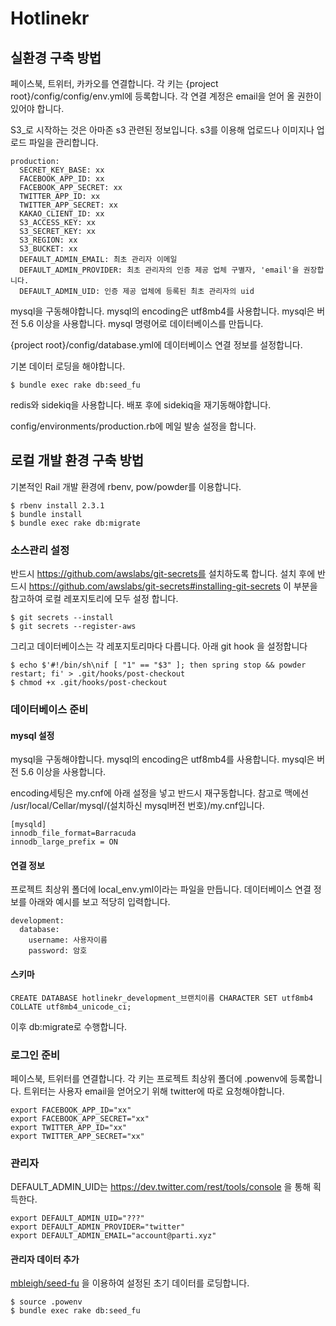 # Hotlinekr

## 실환경 구축 방법

페이스북, 트위터, 카카오를 연결합니다. 각 키는 {project root}/config/config/env.yml에 등록합니다. 각 연결 계정은 email을 얻어 올 권한이 있어야 합니다.

S3_로 시작하는 것은 아마존 s3 관련된 정보입니다. s3를 이용해 업로드나 이미지나 업로드 파일을 관리합니다.

```
production:
  SECRET_KEY_BASE: xx
  FACEBOOK_APP_ID: xx
  FACEBOOK_APP_SECRET: xx
  TWITTER_APP_ID: xx
  TWITTER_APP_SECRET: xx
  KAKAO_CLIENT_ID: xx
  S3_ACCESS_KEY: xx
  S3_SECRET_KEY: xx
  S3_REGION: xx
  S3_BUCKET: xx
  DEFAULT_ADMIN_EMAIL: 최초 관리자 이메일 
  DEFAULT_ADMIN_PROVIDER: 최초 관리자의 인증 제공 업체 구별자, 'email'을 권장합니다.
  DEFAULT_ADMIN_UID: 인증 제공 업체에 등록된 최초 관리자의 uid
```

mysql을 구동해야합니다. mysql의 encoding은 utf8mb4를 사용합니다. mysql은 버전 5.6 이상을 사용합니다. mysql 명령어로 데이터베이스를 만듭니다.

{project root}/config/database.yml에 데이터베이스 연결 정보를 설정합니다.

기본 데이터 로딩을 해야합니다.

```
$ bundle exec rake db:seed_fu
```

redis와 sidekiq을 사용합니다. 배포 후에 sidekiq을 재기동해야합니다.

config/environments/production.rb에 메일 발송 설정을 합니다.

## 로컬 개발 환경 구축 방법

기본적인 Rail 개발 환경에 rbenv, pow/powder를 이용합니다.

```
$ rbenv install 2.3.1
$ bundle install
$ bundle exec rake db:migrate
```

### 소스관리 설정

반드시 https://github.com/awslabs/git-secrets를 설치하도록 합니다. 설치 후에 반드시 https://github.com/awslabs/git-secrets#installing-git-secrets 이 부분을 참고하여 로컬 레포지토리에 모두 설정 합니다.

```
$ git secrets --install
$ git secrets --register-aws
```

그리고 데이터베이스는 각 레포지토리마다 다릅니다. 아래 git hook 을 설정합니다

```
$ echo $'#!/bin/sh\nif [ "1" == "$3" ]; then spring stop && powder restart; fi' > .git/hooks/post-checkout
$ chmod +x .git/hooks/post-checkout
```

### 데이터베이스 준비

#### mysql 설정
mysql을 구동해야합니다. mysql의 encoding은 utf8mb4를 사용합니다. mysql은 버전 5.6 이상을 사용합니다.


encoding세팅은 my.cnf에 아래 설정을 넣고 반드시 재구동합니다. 참고로 맥에선 /usr/local/Cellar/mysql/(설치하신 mysql버전 번호)/my.cnf입니다.

```
[mysqld]
innodb_file_format=Barracuda
innodb_large_prefix = ON
```

#### 연결 정보

프로젝트 최상위 폴더에 local_env.yml이라는 파일을 만듭니다. 데이터베이스 연결 정보를 아래와 예시를 보고 적당히 입력합니다.

```
development:
  database:
    username: 사용자이름
    password: 암호
```
 
#### 스키마

```
CREATE DATABASE hotlinekr_development_브랜치이름 CHARACTER SET utf8mb4 COLLATE utf8mb4_unicode_ci;
```

이후 db:migrate로 수행합니다.

### 로그인 준비

페이스북, 트위터를 연결합니다. 각 키는 프로젝트 최상위 폴더에 .powenv에 등록합니다. 트위터는 사용자 email을 얻어오기 위해 twitter에 따로 요청해야합니다.

```
export FACEBOOK_APP_ID="xx"
export FACEBOOK_APP_SECRET="xx"
export TWITTER_APP_ID="xx"
export TWITTER_APP_SECRET="xx"
```

### 관리자

DEFAULT_ADMIN_UID는 https://dev.twitter.com/rest/tools/console 을 통해 획득한다. 

```
export DEFAULT_ADMIN_UID="???"
export DEFAULT_ADMIN_PROVIDER="twitter"
export DEFAULT_ADMIN_EMAIL="account@parti.xyz"
```

#### 관리자 데이터 추가

[mbleigh/seed-fu](https://github.com/mbleigh/seed-fu) 을 이용하여 설정된 초기 데이터를 로딩합니다.

```
$ source .powenv
$ bundle exec rake db:seed_fu
